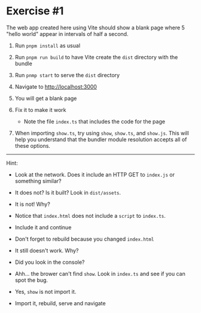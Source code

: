 # Exercise #1

The web app created here using Vite should show a blank page where 5 "hello world" appear
in intervals of half a second.

1. Run `pnpm install` as usual

1. Run `pnpm run build` to have Vite create the `dist` directory with the bundle

1. Run `pnmp start` to serve the `dist` directory

1. Navigate to <http://localhost:3000>

1. You will get a blank page

1. Fix it to make it work

   - Note the file `index.ts` that includes the code for the page

1. When importing `show.ts`, try using `show`, `show.ts`, and `show.js`. This will help you understand that the
   bundler module resolution accepts all of these options.

---

Hint:

- Look at the network. Does it include an HTTP GET to `index.js` or something similar?

- It does not? Is it built? Look in `dist/assets`.

- It is not! Why?

- Notice that `index.html` does not include a `script` to `index.ts`.

- Include it and continue

- Don't forget to rebuild because you changed `index.html`

- It still doesn't work. Why?

- Did you look in the console?

- Ahh... the brower can't find `show`. Look in `index.ts` and see if you can spot the bug.

- Yes, `show` is not import it.

- Import it, rebuild, serve and navigate
